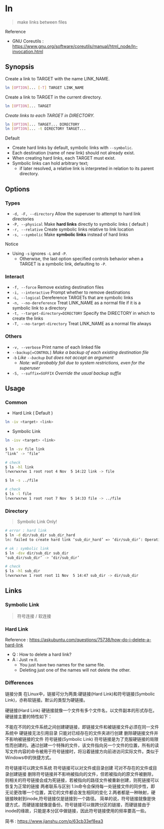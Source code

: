 # ln

> make links between files

Reference

- GNU Coreutils : https://www.gnu.org/software/coreutils/manual/html_node/ln-invocation.html

## Synopsis

Create a link to TARGET with the name LINK_NAME.

```bash
ln [OPTION]... [-T] TARGET LINK_NAME
```

Create a link to TARGET in the current directory.

```bash
ln [OPTION]... TARGET
```

_Create links to each TARGET in DIRECTORY._

```bash
ln [OPTION]... TARGET... DIRECTORY
ln [OPTION]... -t DIRECTORY TARGET...
```

Default

- Create hard links by default, symbolic links with `--symbolic`.
- Each destination (name of new link) should not already exist.
- When creating hard links, each TARGET must exist.
- Symbolic links can hold arbitrary text;
    - if later resolved, a relative link is interpreted in relation to its parent directory.

## Options

### Types

- `-d, -F, --directory` Allow the superuser to attempt to hard link directories
- `-P, --physical` Make **hard links** directly to symbolic links ( default )
- `-r, --relative` Create symbolic links relative to link location
- `-s, --symbolic` Make **symbolic links** instead of hard links

Notice

- Using `-s` ignores `-L` and `-P`.
    - Otherwise, the last option specified controls behavior when a TARGET is a symbolic link, defaulting to `-P`.

### Interact

- `-f, --force` Remove existing destination files
- `-i, --interactive` Prompt whether to remove destinations
- `-L, --logical` Dereference TARGETs that are symbolic links
- `-n, --no-dereference` Treat LINK_NAME as a normal file if it is a symbolic link to a directory
- `-t, --target-directory=DIRECTORY` Specify the DIRECTORY in which to create the links
- `-T, --no-target-directory` Treat LINK_NAME as a normal file always

### Others

- `-v, --verbose` Print name of each linked file
- `--backup[=CONTROL]` _Make a backup of each existing destination file_
- `-b` _Like `--backup` but does not accept an argument_
    - _Note: will probably fail due to system restrictions, even for the superuser_
- `-S, --suffix=SUFFIX` _Override the usual backup suffix_

## Usage

### Common

- Hard Link ( Default )

```bash
ln -iv <target> <link>
```

- Symbolic Link

```bash
ln -isv <target> <link>
```

```bash
$ ln -sv file link
‘link’ -> ‘file’

# check
$ ls -hl link
lrwxrwxrwx 1 root root 4 Nov  5 14:22 link -> file
```

```bash
$ ln -s ../file

# check
$ ls -l file
lrwxrwxrwx 1 root root 7 Nov  5 14:33 file -> ../file
```

### Directory

> Symbolic Link Only!

```bash
# error : hard link
$ ln -d dir/sub_dir sub_dir_hard
ln: failed to create hard link ‘sub_dir_hard’ => ‘dir/sub_dir’: Operation not permitted

# ok : symbolic link
$ ln -dsv dir/sub_dir sub_dir
‘sub_dir/sub_dir’ -> ‘dir/sub_dir’

# check
$ ls -hl sub_dir
lrwxrwxrwx 1 root root 11 Nov  5 14:47 sub_dir -> dir/sub_dir
```

## Links

### Symbolic Link

> 符号连接 / 软连接

### Hard Link

Reference : https://askubuntu.com/questions/75738/how-do-i-delete-a-hard-link

- Q : How to delete a hard link?
- A : Just `rm` it.
    - You just have two names for the same file.
    - Deleting just one of the names will not delete the other.

### Differences

链接分类
在Linux中，链接可分为两类:硬链接(Hard Link)和符号链接(Symbolic Link)，亦称软链接。默认的类型为硬链接。

硬链接(Hard Link)
硬链接就像一个文件有多个文件名，以文件副本的形式存在。硬链接主要的特性如下：

不能在不同的文件系统之间创建硬链接，即链接文件和被链接文件必须在同一文件系统中
硬链接无法引用目录
只能对已经存在的文件夹进行创建
删除硬链接文件并不影响被链接的文件
符号链接(Symbolic Link)
符号链接是为了克服硬链接的局限性而创建的。通过创建一个特殊的文件，该文件指向另一个文件的位置，所有的读写文件内容的命令被用于符号链接时，将沿着链接方向前进访问实际文件。类似于Windows中的快捷方式。

符号链接可以跨文件系统
符号链接可以对文件或目录创建
可对不存在的文件或目录创建链接
删除符号链接并不影响被指向的文件，但若被指向的原文件被删除，则相关的符号链接会成为死链接，若被指向的路径文件被重新创建，则死链接可以恢复为正常的链接
两者联系与区别
1.ln命令会保持每一处链接文件的同步性，即无论更改哪一个位置，其它的文件都会发生相同的变化
2.两者都是一种映射，硬链接映射到inode,符号链接仅是链接到一个路径。
简单的说，符号链接就像是快捷方式，而硬链接就像是备份。符号链接可以做跨分区的链接，而硬链接由于inode的缘故，只能是本分区中做链接，因此符号链接使用的频率要高一些。

简书 : https://www.jianshu.com/p/63cb33ef8ea3
